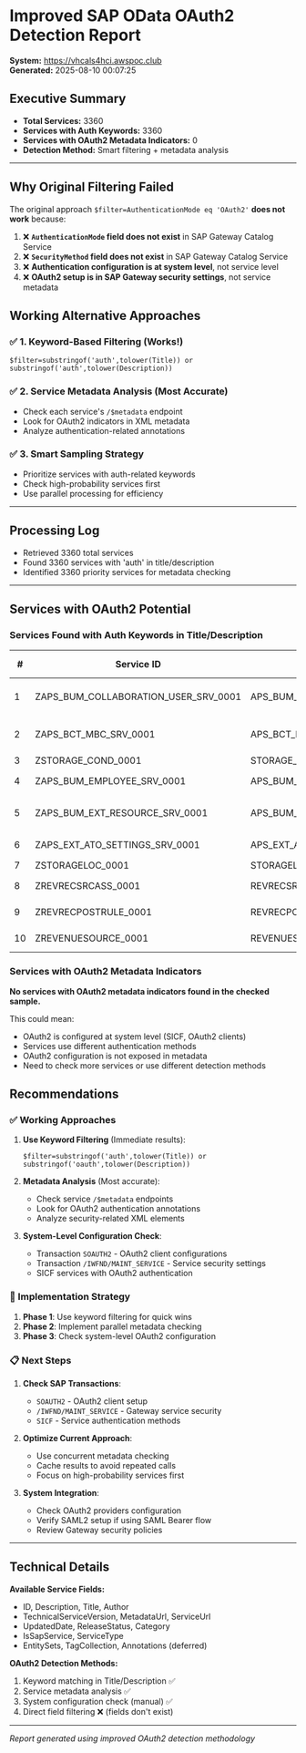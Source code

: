 # Improved SAP OData OAuth2 Detection Report

**System:** https://vhcals4hci.awspoc.club  
**Generated:** 2025-08-10 00:07:25

## Executive Summary

- **Total Services:** 3360
- **Services with Auth Keywords:** 3360
- **Services with OAuth2 Metadata Indicators:** 0
- **Detection Method:** Smart filtering + metadata analysis

---

## Why Original Filtering Failed

The original approach `$filter=AuthenticationMode eq 'OAuth2'` **does not work** because:

1. ❌ **`AuthenticationMode` field does not exist** in SAP Gateway Catalog Service
2. ❌ **`SecurityMethod` field does not exist** in SAP Gateway Catalog Service  
3. ❌ **Authentication configuration is at system level**, not service level
4. ❌ **OAuth2 setup is in SAP Gateway security settings**, not service metadata

## Working Alternative Approaches

### ✅ 1. Keyword-Based Filtering (Works!)
```
$filter=substringof('auth',tolower(Title)) or substringof('auth',tolower(Description))
```

### ✅ 2. Service Metadata Analysis (Most Accurate)
- Check each service's `/$metadata` endpoint
- Look for OAuth2 indicators in XML metadata
- Analyze authentication-related annotations

### ✅ 3. Smart Sampling Strategy
- Prioritize services with auth-related keywords
- Check high-probability services first
- Use parallel processing for efficiency

---

## Processing Log

- Retrieved 3360 total services
- Found 3360 services with 'auth' in title/description
- Identified 3360 priority services for metadata checking


---

## Services with OAuth2 Potential

### Services Found with Auth Keywords in Title/Description

| # | Service ID | Title | Description | OAuth Hints |
|---|------------|-------|-------------|-------------|
| 1 | ZAPS_BUM_COLLABORATION_USER_SRV_0001 | APS_BUM_COLLABORATION_USER_SRV | APS Collaboration Business User |  |
| 2 | ZAPS_BCT_MBC_SRV_0001 | APS_BCT_MBC_SRV | Maintain Business Configurations |  |
| 3 | ZSTORAGE_COND_0001 | STORAGE_COND | STORAGE_COND |  |
| 4 | ZAPS_BUM_EMPLOYEE_SRV_0001 | APS_BUM_EMPLOYEE_SRV | APS Employee Business User |  |
| 5 | ZAPS_BUM_EXT_RESOURCE_SRV_0001 | APS_BUM_EXT_RESOURCE_SRV | APS External Resource Business User |  |
| 6 | ZAPS_EXT_ATO_SETTINGS_SRV_0001 | APS_EXT_ATO_SETTINGS_SRV | Extensibility Settings |  |
| 7 | ZSTORAGELOC_0001 | STORAGELOC | STORAGELOC |  |
| 8 | ZREVRECSRCASS_0001 | REVRECSRCASS | SOURCE ASSIGNMENT |  |
| 9 | ZREVRECPOSTRULE_0001 | REVRECPOSTRULE | REV REC POSTING RULES |  |
| 10 | ZREVENUESOURCE_0001 | REVENUESOURCE | SOURCE ASSIGNMENT |  |


### Services with OAuth2 Metadata Indicators


**No services with OAuth2 metadata indicators found in the checked sample.**

This could mean:
- OAuth2 is configured at system level (SICF, OAuth2 clients)
- Services use different authentication methods
- OAuth2 configuration is not exposed in metadata
- Need to check more services or use different detection methods



## Recommendations

### ✅ Working Approaches

1. **Use Keyword Filtering** (Immediate results):
   ```
   $filter=substringof('auth',tolower(Title)) or substringof('oauth',tolower(Description))
   ```

2. **Metadata Analysis** (Most accurate):
   - Check service `/$metadata` endpoints
   - Look for OAuth2 authentication annotations
   - Analyze security-related XML elements

3. **System-Level Configuration Check**:
   - Transaction `SOAUTH2` - OAuth2 client configurations
   - Transaction `/IWFND/MAINT_SERVICE` - Service security settings
   - SICF services with OAuth2 authentication

### 🔧 Implementation Strategy

1. **Phase 1**: Use keyword filtering for quick wins
2. **Phase 2**: Implement parallel metadata checking
3. **Phase 3**: Check system-level OAuth2 configuration

### 📋 Next Steps

1. **Check SAP Transactions**:
   - `SOAUTH2` - OAuth2 client setup
   - `/IWFND/MAINT_SERVICE` - Gateway service security
   - `SICF` - Service authentication methods

2. **Optimize Current Approach**:
   - Use concurrent metadata checking
   - Cache results to avoid repeated calls
   - Focus on high-probability services first

3. **System Integration**:
   - Check OAuth2 providers configuration
   - Verify SAML2 setup if using SAML Bearer flow
   - Review Gateway security policies

---

## Technical Details

**Available Service Fields:**
- ID, Description, Title, Author
- TechnicalServiceVersion, MetadataUrl, ServiceUrl
- UpdatedDate, ReleaseStatus, Category
- IsSapService, ServiceType
- EntitySets, TagCollection, Annotations (deferred)

**OAuth2 Detection Methods:**
1. Keyword matching in Title/Description ✅
2. Service metadata analysis ✅
3. System configuration check (manual) ✅
4. Direct field filtering ❌ (fields don't exist)

---

*Report generated using improved OAuth2 detection methodology*
